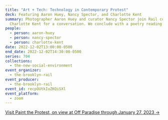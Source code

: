 ```yaml
---
title: "Art + Tech: Technology in Contemporary Protest"
deck: Featuring Aaron Huey, Nancy Spector, and Charlotte Kent
summary: Photographer Aaron Huey and curator Nancy Spector join Rail contributor
  Charlotte Kent for a conversation. We conclude with a poetry reading.
people:
  - person: aaron-huey
  - person: nancy-spector
  - person: charlotte-kent
date: 2022-12-02T13:00:00-0500
end_date: 2022-12-02T14:30:00-0500
series: 704
collections:
  - the-new-social-environment
event_organizer:
  - the-brooklyn-rail
event_producer:
  - the-brooklyn-rail
event_id: recpOUtkIuZKQiSXl
event_platform:
  - zoom
---
```

[V﻿isit Paint the Protest, on view at Off Paradise through January 27, 2023 →](https://offparadise.com/exhibitions/paint-the-protest/works-10/)